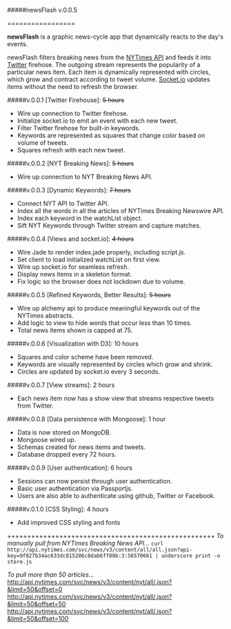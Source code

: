 #####newsFlash v.0.0.5

=================

**newsFlash** is a graphic news-cycle app that dynamically reacts to the day's events.

newsFlash filters breaking news from the [NYTimes API](http://nyti.ms/PkaWYK) and feeds it into [Twitter](https://dev.twitter.com/) firehose. The outgoing stream represents the popularity of a particular news item. Each item is dynamically represented with circles, which grow and contract according to tweet volume. [Socket.io](http://socket.io/) updates items without the need to refresh the browser.

#####v.0.0.1      [Twitter Firehouse]:                  ~~5 hours~~
+ Wire up connection to Twitter firehose.
+ Initialize socket.io to emit an event with each new tweet.
+ Filter Twitter firehose for built-in keywords.
+ Keywords are represented as squares that change color based on volume of tweets.
+ Squares refresh with each new tweet.

#####v.0.0.2      [NYT Breaking News]:                  ~~5 hours~~
+ Wire up connection to NYT Breaking News API.

#####v.0.0.3      [Dynamic Keywords]:                   ~~7 hours~~
+ Connect NYT API to Twitter API.
+ Index all the words in all the articles of NYTimes Breaking Newswire API.
+ Index each keyword in the watchList object.
+ Sift NYT Keywords through Twitter stream and capture matches.

#####v.0.0.4      [Views and socket.io]:                ~~4 hours~~
+ Wire Jade to render index.jade properly, including script.js.
+ Set client to load initialized watchList on first view.
+ Wire up socket.io for seamless refresh.
+ Display news items in a skeleton format.
+ Fix logic so the browser does not lockdown due to volume.

#####v.0.0.5      [Refined Keywords, Better Results]:   ~~5 hours~~
+ Wire up alchemy api to produce meaningful keywords out of the NYTimes abstracts.
+ Add logic to view to hide words that occur less than 10 times.
+ Total news items shown is capped at 75.

#####v.0.0.6      [Visualization with D3]:            10 hours
+ Squares and color scheme have been removed.
+ Keywords are visually represented by circles which grow and shrink.
+ Circles are updated by socket.io every 3 seconds.

#####v.0.0.7      [View streams]:                     2 hours
+ Each news item now has a show view that streams respective tweets from Twitter.

#####v.0.0.8      [Data persistence with Mongoose]:   1 hour
+ Data is now stored on MongoDB.
+ Mongoose wired up.
+ Schemas created for news items and tweets.
+ Database dropped every 72 hours.

#####v.0.0.9      [User authentication]:              6 hours
+ Sessions can now persist through user authentication.
+ Basic user authentication via Passportjs.
+ Users are also able to authenticate using github, Twitter or Facebook.

#####v.0.1.0      [CSS Styling]:                      4 hours
+ Add improved CSS styling and fonts

++++++++++++++++++++++++++++++++++++++++++++++++++++
*To manually pull from NYTimes Breaking News API...*
```curl http://api.nytimes.com/svc/news/v3/content/all/all.json?api-key=9f827b34ac633dc815206c8dab6ff00b:3:56570661 | underscore print -o store.js```

*To pull more than 50 articles...*
http://api.nytimes.com/svc/news/v3/content/nyt/all/.json?&limit=50&offset=0
http://api.nytimes.com/svc/news/v3/content/nyt/all/.json?&limit=50&offset=50
http://api.nytimes.com/svc/news/v3/content/nyt/all/.json?&limit=50&offset=100